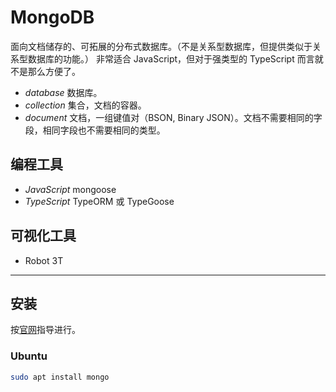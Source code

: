 # MongoDB

面向文档储存的、可拓展的分布式数据库。（不是关系型数据库，但提供类似于关系型数据库的功能。）
非常适合 JavaScript，但对于强类型的 TypeScript 而言就不是那么方便了。

- _database_ 数据库。
- _collection_ 集合，文档的容器。
- _document_ 文档，一组键值对（BSON, Binary JSON）。文档不需要相同的字段，相同字段也不需要相同的类型。

## 编程工具

- _JavaScript_ mongoose
- _TypeScript_ TypeORM 或 TypeGoose

## 可视化工具

- Robot 3T

---

## 安装

按[官网](https://docs.mongodb.com/manual/installation/)指导进行。

### Ubuntu

``` sh
sudo apt install mongo
```
